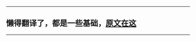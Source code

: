 
***
## 懒得翻译了，都是一些基础，[原文在这](http://www.securitysift.com/windows-exploit-development-part-1-basics/)

***